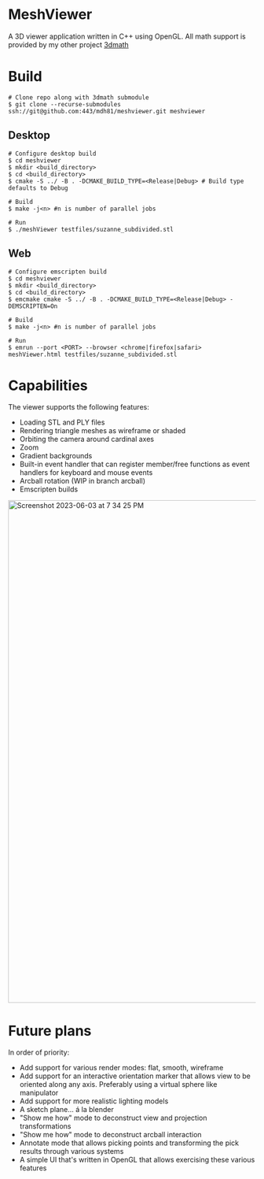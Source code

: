 # MeshViewer
A 3D viewer application written in C++ using OpenGL. All math support is provided by my other project [3dmath](https://github.com/mdh81/3dmath)

# Build

```shell
# Clone repo along with 3dmath submodule
$ git clone --recurse-submodules ssh://git@github.com:443/mdh81/meshviewer.git meshviewer
```

## Desktop

```shell
# Configure desktop build
$ cd meshviewer
$ mkdir <build_directory>
$ cd <build_directory>
$ cmake -S ../ -B . -DCMAKE_BUILD_TYPE=<Release|Debug> # Build type defaults to Debug

# Build
$ make -j<n> #n is number of parallel jobs

# Run
$ ./meshViewer testfiles/suzanne_subdivided.stl
```

## Web

```shell
# Configure emscripten build
$ cd meshviewer
$ mkdir <build_directory>
$ cd <build_directory>
$ emcmake cmake -S ../ -B . -DCMAKE_BUILD_TYPE=<Release|Debug> -DEMSCRIPTEN=On 

# Build
$ make -j<n> #n is number of parallel jobs

# Run
$ emrun --port <PORT> --browser <chrome|firefox|safari> meshViewer.html testfiles/suzanne_subdivided.stl

```

# Capabilities

The viewer supports the following features:

* Loading STL and PLY files
* Rendering triangle meshes as wireframe or shaded
* Orbiting the camera around cardinal axes
* Zoom
* Gradient backgrounds
* Built-in event handler that can register member/free functions as event handlers for keyboard and mouse events
* Arcball rotation (WIP in branch arcball)
* Emscripten builds

<img width="1021" alt="Screenshot 2023-06-03 at 7 34 25 PM" src="https://github.com/mdh81/meshviewer/assets/73474502/db2c053d-deea-44f6-bd8d-eb2c4fc23540">

# Future plans

In order of priority:

* Add support for various render modes: flat, smooth, wireframe
* Add support for an interactive orientation marker that allows view to be oriented along any axis. Preferably using a virtual sphere like manipulator
* Add support for more realistic lighting models
* A sketch plane...  á la blender
* "Show me how" mode to deconstruct view and projection transformations
* "Show me how" mode to deconstruct arcball interaction
* Annotate mode that allows picking points and transforming the pick results through various systems
* A simple UI that's written in OpenGL that allows exercising these various features

